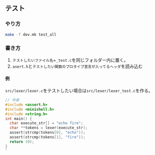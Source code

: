## テスト

### やり方

```bash
make -f dev.mk test_all
```

### 書き方

1. `テストしたいファイル名`+`_test.c`を同じフォルダー内に置く。
1. `asert.h`と`テストしたい関数のプロタイプ宣言が入ってるヘッダ`を読み込む

#### 例

`src/lexer/lexer.c`をテストしたい場合は`src/lexer/lexer_test.c`を作る。

```c
// 中身
#include <assert.h>
#include <minishell.h>
#include <string.h>
int main() {
  char execute_str[] = "echo fire";
  char **tokens = lexer(execute_str);
  assert(strcmp(tokens[0], "echo"));
  assert(strcmp(tokens[1], "fire"));
  return (0);
}
`
```
